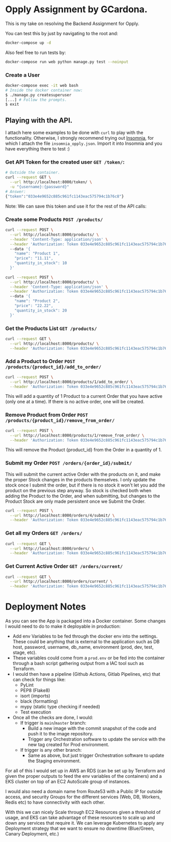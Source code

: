# Opply Assignment by GCardona.

This is my take on resolving the Backend Assignment for Opply.

You can test this by just by navigating to the root and:

```bash
docker-compose up -d
```

Also feel free to run tests by:
```bash
docker-compose run web python manage.py test --noinput
```
### Create a User
```bash
docker-compose exec -it web bash
# Inside the docker container now:
$ ./manage.py createsuperuser
[...] # Follow the prompts.
$ exit
```

## Playing with the API.

I attach here some examples to be done with `curl` to play with the functionality. Otherwise, I strongly recommend trying out [Insomnia](https://insomnia.rest), for which I attach the file `insomnia_opply.json`. Import it into Insomnia and you have everything there to test :)
### Get API Token for the created user `GET /token/`:
```bash
# Outside the container.
curl --request GET \
  --url http://localhost:8000/token/ \
  -u "{username}:{password}"
# Answer:
{"token":"033e4e9652c885c961fc1143eac575794c1b76c8"}
```
Note: We can save this token and use it for the rest of the API calls:

### Create some Products `POST /products/`
```bash
curl --request POST \
  --url http://localhost:8000/products/ \
  --header 'Content-Type: application/json' \
  --header 'Authorization: Token 033e4e9652c885c961fc1143eac575794c1b76c8'
  --data '{
	"name": "Product 1",
	"price": "11.11",
	"quantity_in_stock": 10
  }'
  
curl --request POST \
  --url http://localhost:8000/products/ \
  --header 'Content-Type: application/json' \
  --header 'Authorization: Token 033e4e9652c885c961fc1143eac575794c1b76c8'
  --data '{
	"name": "Product 2",
	"price": "22.22",
	"quantity_in_stock": 20
  }'
```

### Get the Products List `GET /products/`
```bash
curl --request GET \
  --url http://localhost:8000/products/ \
  --header 'Authorization: Token 033e4e9652c885c961fc1143eac575794c1b76c8'
```

### Add a Product to Order `POST /products/{product_id}/add_to_order/`
```bash
curl --request POST \
  --url http://localhost:8000/products/1/add_to_order/ \
  --header 'Authorization: Token 033e4e9652c885c961fc1143eac575794c1b76c8'
```
This will add a quantity of 1 Product to a current Order that you have active (only one at a time). If there is no active order, one will be created.

### Remove Product from Order `POST /products/{product_id}/remove_from_order/`
```bash
curl --request POST \
  --url http://localhost:8000/products/1/remove_from_order/ \
  --header 'Authorization: Token 033e4e9652c885c961fc1143eac575794c1b76c8'
```
This will remove the Product {product_id} from the Order in a quantity of 1.

### Submit my Order `POST /orders/{order_id}/submit/`
This will submit the current active Order with the products on it, and make the proper Stock changes in the products themselves. I only update the stock once I submit the order, but if there is no stock it won't let you add the product on the previous step anyway. So stock is checked both when adding the Product to the Order, and when submitting, but changes to the Product Stock are only made persistent once we Submit the Order.
```bash
curl --request POST \
  --url http://localhost:8000/orders/4/submit/ \
  --header 'Authorization: Token 033e4e9652c885c961fc1143eac575794c1b76c8'
```
### Get all my Orders `GET /orders/`
```bash
curl --request GET \
  --url http://localhost:8000/orders/ \
  --header 'Authorization: Token 033e4e9652c885c961fc1143eac575794c1b76c8'
```
### Get Current Active Order `GET /orders/current/`
```bash
curl --request GET \
  --url http://localhost:8000/orders/current/ \
  --header 'Authorization: Token 033e4e9652c885c961fc1143eac575794c1b76c8'
```

# Deployment Notes
As you can see the App is packaged into a Docker container. Some changes I would need to do to make it deployable in production:
- Add env Variables to be fed through the docker env into the settings. These could be anything that is external to the application such as DB host, password, username, db_name, environment (prod, dev, test, stage, etc).
- These variables could come from a `prod.env` or be fed into the container through a bash script gathering output from a IAC tool such as Terraform.
- I would then have a pipeline (Github Actions, Gitlab Pipelines, etc) that can check for things like:
  - PyLint
  - PEP8 (Flake8)
  - isort (imports)
  - black (formatting)
  - mypy (static type checking if needed)
  - Test execution
- Once all the checks are done, I would:
  - If trigger is `main`/`master` branch:
    - Build a new image with the commit snapshot of the code and push it to the image repository.
    - Trigger any Orchestration software to update the service with the new tag created for Prod environment.
  - If trigger is any other branch:
    - Same as above, but just trigger Orchestration software to update the Staging environment.

For all of this I would set up in AWS an RDS (can be set up by Terraform and given the proper outputs to feed the env variables of the containers) and a EKS cluster on top of an EC2 AutoScale group of instances.

I would also need a domain name from Route53 with a Public IP for outside access, and security Groups for the different services (Web, DB, Workers, Redis etc) to have connectivity with each other.

With this we can nicely Scale through EC2 Resources given a threshold of usage, and EKS can take advantage of these resources to scale up and down any services that require it. We can leverage Kubernetes to apply any Deployment strategy that we want to ensure no downtime (Blue/Green, Canary Deployment, etc.)